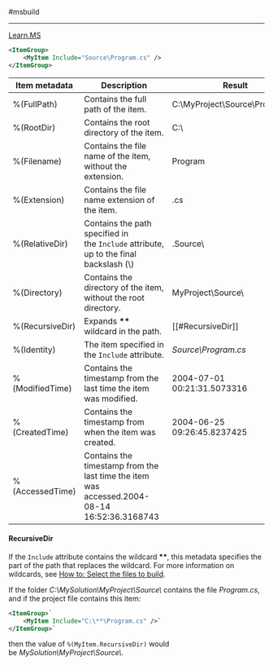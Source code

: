 #msbuild 

---

[Learn.MS](https://learn.microsoft.com/en-us/visualstudio/msbuild/msbuild-well-known-item-metadata?view=vs-2022)

```xml
<ItemGroup>
    <MyItem Include="Source\Program.cs" />
</ItemGroup>
```

Item metadata|Description|Result
--|--|--
%(FullPath)|Contains the full path of the item.|C:\\MyProject\\Source\\Program.cs
%(RootDir)|Contains the root directory of the item.|C:\\
%(Filename)|Contains the file name of the item, without the extension.|Program
%(Extension)|Contains the file name extension of the item.|.cs
%(RelativeDir)|Contains the path specified in the `Include` attribute, up to the final backslash (\\)|.Source\\
%(Directory)|Contains the directory of the item, without the root directory.|MyProject\\Source\\
%(RecursiveDir)|Expands __\*\*__ wildcard in the path.|[[#RecursiveDir]]
%(Identity)|The item specified in the `Include` attribute.|_Source\Program.cs_
%(ModifiedTime)|Contains the timestamp from the last time the item was modified.|2004-07-01 00:21:31.5073316
%(CreatedTime)|Contains the timestamp from when the item was created.|2004-06-25 09:26:45.8237425
%(AccessedTime)|Contains the timestamp from the last time the item was accessed.2004-08-14 16:52:36.3168743

#### RecursiveDir

If the `Include` attribute contains the wildcard __\*\*__, this metadata specifies the part of the path that replaces the wildcard. 
For more information on wildcards, see [How to: Select the files to build](https://learn.microsoft.com/en-us/visualstudio/msbuild/how-to-select-the-files-to-build?view=vs-2022).  
  
If the folder _C:\\MySolution\\MyProject\\Source\\_ contains the file _Program.cs_, and if the project file contains this item:  

```xml
<ItemGroup>`  
	<MyItem Include="C:\**\Program.cs" />`  
</ItemGroup>`  
```

then the value of `%(MyItem.RecursiveDir)` would be _MySolution\\MyProject\\Source\\_.
